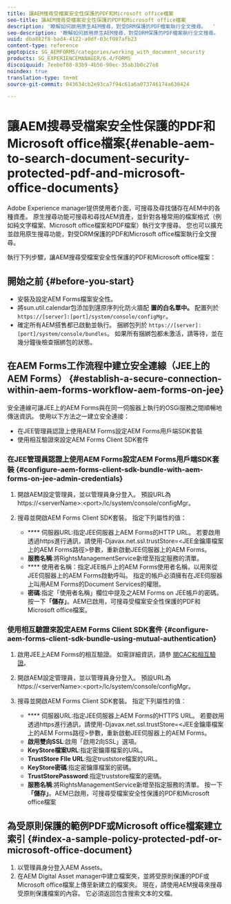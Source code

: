 ```yaml
---
title: 讓AEM搜尋受檔案安全性保護的PDF和Microsoft office檔案
seo-title: 讓AEM搜尋受檔案安全性保護的PDF和Microsoft office檔案
description: '瞭解如何啟用原生AEM搜尋，對受DRM保護的PDF檔案執行全文搜尋。  '
seo-description: '瞭解如何啟用原生AEM搜尋，對受DRM保護的PDF檔案執行全文搜尋。  '
uuid: dba882f8-bad4-4122-a0df-03cf087afb23
content-type: reference
geptopics: SG_AEMFORMS/categories/working_with_document_security
products: SG_EXPERIENCEMANAGER/6.4/FORMS
discoiquuid: 7eebef08-83b9-4b56-90ec-35ab3b0c27e8
noindex: true
translation-type: tm+mt
source-git-commit: 043634cb2e93ca7f94c61a6a073746174a638424

---
```



# 讓AEM搜尋受檔案安全性保護的PDF和Microsoft office檔案{#enable-aem-to-search-document-security-protected-pdf-and-microsoft-office-documents}

Adobe Experience manager提供使用者介面，可搜尋及尋找儲存在AEM中的各種資產。 原生搜尋功能可搜尋和尋找AEM資產，並針對各種常用的檔案格式（例如純文字檔案、Microsoft office檔案和PDF檔案）執行文字搜尋。 您也可以擴充並啟用原生搜尋功能，對受DRM保護的PDF和Microsoft office檔案執行全文搜尋。

執行下列步驟，讓AEM搜尋受檔案安全性保護的PDF和Microsoft office檔案：

## 開始之前 {#before-you-start}

* 安裝及設定AEM Forms檔案安全性。
* 將sun.util.calendar包添加到還原序列化防火牆配 **置的白名單中。** 配置列於 `https://[server]:[port]/system/console/configMgr`。
* 確定所有AEM搭售都已啟動並執行。 捆綁包列於 `https://[server]:[port]/system/console/bundles`。 如果所有捆綁包都未激活，請等待，並在幾分鐘後檢查捆綁包的狀態。

## 在AEM Forms工作流程中建立安全連線（JEE上的AEM Forms） {#establish-a-secure-connection-within-aem-forms-workflow-aem-forms-on-jee}

安全連線可讓JEE上的AEM Forms與在同一伺服器上執行的OSGi服務之間順暢地傳送資訊。 使用以下方法之一建立安全連接：

* 在JEE管理員認證上使用AEM Forms設定AEM Forms用戶端SDK套裝
* 使用相互驗證來設定AEM Forms Client SDK套件

### 在JEE管理員認證上使用AEM Forms設定AEM Forms用戶端SDK套裝 {#configure-aem-forms-client-sdk-bundle-with-aem-forms-on-jee-admin-credentials}

1. 開啟AEM設定管理員，並以管理員身分登入。 預設URL為https://&lt;serverName>:&lt;port>/lc/system/console/configMgr。
1. 搜尋並開啟AEM Forms Client SDK套裝。 指定下列屬性的值：

   * **** 伺服器URL:指定JEE伺服器上AEM Forms的HTTP URL。 若要啟用透過https進行通訊，請使用-Djavax.net.ssl.trustStore=&lt;JEE金鑰庫檔案上的AEM Forms路徑>參數，重新啟動JEE伺服器上的AEM Forms。
   * **服務名稱**:將RightsManagementService新增至指定服務的清單。
   * **** 使用者名稱：指定JEE帳戶上的AEM Forms使用者名稱，以用來從JEE伺服器上的AEM Forms啟動呼叫。 指定的帳戶必須擁有在JEE伺服器上叫用AEM Forms的Document Services的權限。
   * **密碼**:指定「使用者名稱」欄位中提及之AEM Forms on JEE帳戶的密碼。
   按一下&#x200B;**「儲存」**。AEM已啟用，可搜尋受檔案安全性保護的PDF和Microsoft office檔案。

### 使用相互驗證來設定AEM Forms Client SDK套件 {#configure-aem-forms-client-sdk-bundle-using-mutual-authentication}

1. 啟用JEE上AEM Forms的相互驗證。 如需詳細資訊，請參 [閱CAC和相互驗證](https://helpx.adobe.com/livecycle/kb/cac-mutual-authentication.html)。
1. 開啟AEM設定管理員，並以管理員身分登入。 預設URL為https://&lt;serverName>:&lt;port>/lc/system/console/configMgr。
1. 搜尋並開啟AEM Forms Client SDK套裝。 指定下列屬性的值：

   * **** 伺服器URL:指定JEE伺服器上AEM Forms的HTTPS URL。 若要啟用透過https進行通訊，請使用-Djavax.net.ssl.trustStore=&lt;JEE金鑰庫檔案上的AEM Forms路徑>參數，重新啟動JEE伺服器上的AEM Forms。
   * **啟用雙向SSL**:啟用「啟用2向SSL」選項。
   * **KeyStore檔案URL**:指定密鑰庫檔案的URL。
   * **TrustStore FIle URL**:指定truststore檔案的URL。
   * **KeyStore密碼**:指定密鑰庫檔案的密碼。
   * **TrustStorePassword**:指定truststore檔案的密碼。
   * **服務名稱**:將RightsManagementService新增至指定服務的清單。
   按一下&#x200B;**「儲存」**。AEM已啟用，可搜尋受檔案安全性保護的PDF和Microsoft office檔案

## 為受原則保護的範例PDF或Microsoft office檔案建立索引 {#index-a-sample-policy-protected-pdf-or-microsoft-office-document}

1. 以管理員身分登入AEM Assets。
1. 在AEM Digital Asset manager中建立檔案夾，並將受原則保護的PDF或Microsoft office檔案上傳至新建立的檔案夾。 現在，請使用AEM搜尋來搜尋受原則保護檔案的內容。 它必須返回包含搜索文本的文檔。

